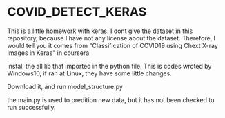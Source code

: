 # COVID_DETECT_KERAS
This is a little homework with keras. I dont give the dataset in this repository, because I have not any license about the dataset. Therefore, I would tell you it comes from "Classification of COVID19 using Chext X-ray Images in Keras" in coursera

install the all lib that imported in the python file.
This is codes wroted by Windows10, if ran at Linux, they have some little changes.

Download it, and run model_structure.py

the main.py is used to predition new data, but it has not been checked to run successfully.
